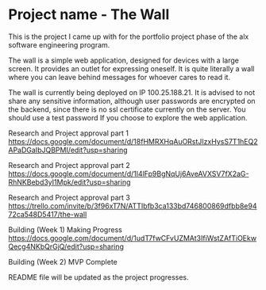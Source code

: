 <h1>Project name - The Wall</h1>

This is the project I came up with for the portfolio project phase of
the alx software engineering program.

The wall is a simple web application, designed for devices with a large screen.
It provides an outlet for expressing oneself. It is quite literally a wall where you can leave behind messages for whoever cares to read it.

The wall is currently being deployed on IP 100.25.188.21. It is advised to not share any sensitive information, although user passwords are encrypted on the backend, since there is no ssl certificate currently on the server. You should use a test password If you choose to explore the web application.

Research and Project approval part 1
https://docs.google.com/document/d/18fHMRXHqAuORstJIzxHysS7T1hEQ2APaDGaIbJQBPMI/edit?usp=sharing

Research and Project approval part 2
https://docs.google.com/document/d/1l4lFp9BgNqUj6AveAVXSV7fX2aG-RhNKBebd3yI1Mpk/edit?usp=sharing

Research and Project approval part 3
https://trello.com/invite/b/3f96xT7N/ATTIbfb3ca133bd746800869dfbb8e9472ca548D5417/the-wall

Building (Week 1) Making Progress
https://docs.google.com/document/d/1udT7fwCFvUZMAt3IfiWstZAfTiOEkwQecg4NKbQrGjQ/edit?usp=sharing

Building (Week 2) MVP Complete


README file will be updated as the project progresses.
